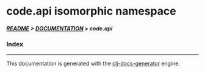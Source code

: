 
# code.api isomorphic namespace

##### [README](../../../README.md) > [DOCUMENTATION](../../COVER.md) > code.api

### Index

---

This documentation is generated with the [clj-docs-generator](https://github.com/bithandshake/clj-docs-generator) engine.

